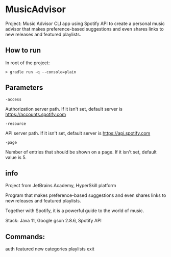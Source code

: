 # MusicAdvisor
Project: Music Advisor
CLI app using Spotify API to create a personal music advisor that makes preference-based suggestions and even shares links to new releases and featured playlists.

## How to run
In root of the project:

    > gradle run -q --console=plain
    
    
## Parameters
`-access`

Authorization server path. If it isn't set, default server is https://accounts.spotify.com

`-resource`

API server path. If it isn't set, default server is https://api.spotify.com

`-page`

Number of entries that should be shown on a page. If it isn't set, default value is 5.

## info

Project from JetBrains Academy, HyperSkill platform

Program that makes preference-based suggestions and even shares links to new releases and featured playlists.

Together with Spotify, it is a powerful guide to the world of music.

Stack: Java 11, Google gson 2.8.6, Spotify API

## Commands:

auth
featured
new
categories
playlists
exit

